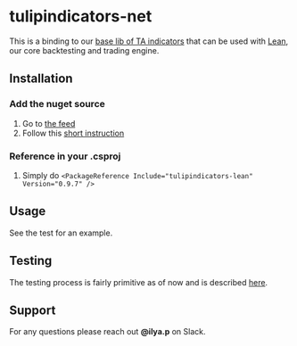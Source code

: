 # tulipindicators-net

This is a binding to our [base lib of TA indicators](https://github.com/hcmc-project/tulipindicators-private) that can be used with [Lean](https://www.quantconnect.com/lean/), our core backtesting and trading engine.

## Installation

### Add the nuget source
1. Go to [the feed](https://dev.azure.com/rcdb/tulipindicators/_packaging?_a=feed&feed=nuget-private)
2. Follow this [short instruction](https://docs.microsoft.com/en-us/azure/devops/artifacts/nuget/nuget-exe?view=azure-devops#add-a-feed-to-nuget-2)

### Reference in your .csproj
1. Simply do `<PackageReference Include="tulipindicators-lean" Version="0.9.7" />`

## Usage

See the test for an example.

## Testing

The testing process is fairly primitive as of now and is described [here](https://gist.github.com/rdbuf/6c2ba15d5238c0473535d0972f2d1ef7).

## Support

For any questions please reach out **@ilya.p** on Slack.
